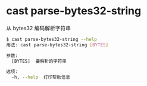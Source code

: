 # cast parse-bytes32-string

从 bytes32 编码解析字符串

```bash
$ cast parse-bytes32-string --help
用法: cast parse-bytes32-string [BYTES]

参数:
  [BYTES]  要解析的字符串

选项:
  -h, --help  打印帮助信息
```